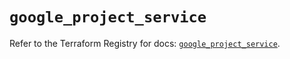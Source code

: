 # `google_project_service`

Refer to the Terraform Registry for docs: [`google_project_service`](https://registry.terraform.io/providers/hashicorp/google-beta/5.41.0/docs/resources/google_project_service).

